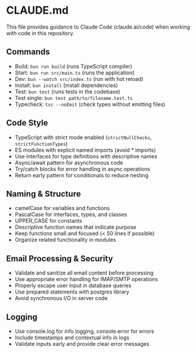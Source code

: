 # CLAUDE.md

This file provides guidance to Claude Code (claude.ai/code) when working with code in this repository.

## Commands
- Build: `bun run build` (runs TypeScript compiler)
- Start: `bun run src/main.ts` (runs the application)
- Dev: `bun --watch src/index.ts` (run with hot reload)
- Install: `bun install` (install dependencies)
- Test: `bun test` (runs tests in the codebase)
- Test single: `bun test path/to/filename.test.ts`
- Typecheck: `tsc --noEmit` (check types without emitting files)

## Code Style
- TypeScript with strict mode enabled (`strictNullChecks`, `strictFunctionTypes`)
- ES modules with explicit named imports (avoid * imports)
- Use interfaces for type definitions with descriptive names
- Async/await pattern for asynchronous code
- Try/catch blocks for error handling in async operations
- Return early pattern for conditionals to reduce nesting

## Naming & Structure
- camelCase for variables and functions
- PascalCase for interfaces, types, and classes
- UPPER_CASE for constants
- Descriptive function names that indicate purpose
- Keep functions small and focused (< 50 lines if possible)
- Organize related functionality in modules

## Email Processing & Security
- Validate and sanitize all email content before processing
- Use appropriate error handling for IMAP/SMTP operations
- Properly escape user input in database queries
- Use prepared statements with postgres library
- Avoid synchronous I/O in server code

## Logging
- Use console.log for info logging, console.error for errors
- Include timestamps and contextual info in logs
- Validate inputs early and provide clear error messages